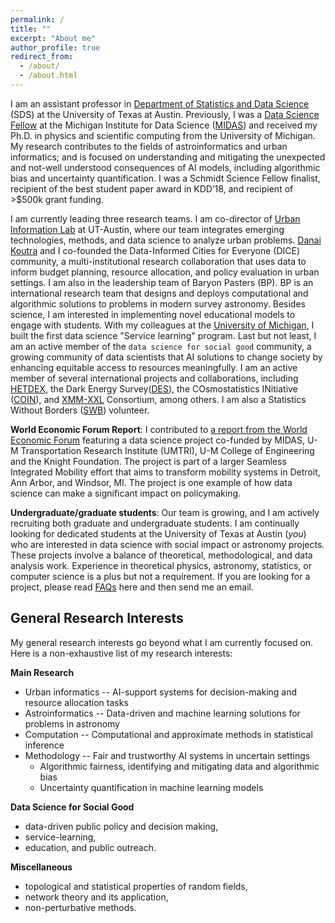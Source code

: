 ```yaml
---
permalink: /
title: ""
excerpt: "About me"
author_profile: true
redirect_from: 
  - /about/
  - /about.html
---
```



I am an assistant professor in [Department of Statistics and Data Science](https://stat.utexas.edu/) (SDS) at the University of Texas at Austin. Previously, I was a [Data Science Fellow](https://midas.umich.edu/fellows/) at the Michigan Institute for Data Science ([MIDAS](https://midas.umich.edu/)) and received my Ph.D. in physics and scientific computing from the University of Michigan. My research contributes to the fields of astroinformatics and urban informatics; and is focused on understanding and mitigating the unexpected and not-well understood consequences of AI models, including algorithmic bias and uncertainty quantification. I was a Schmidt Science Fellow finalist, recipient of the best student paper award in KDD’18, and recipient of >$500k grant funding. 

I am currently leading three research teams. I am co-director of [Urban Information Lab](https://soa.utexas.edu/node/7701) at UT-Austin, where our team integrates emerging technologies, methods, and data science to analyze urban problems. [Danai Koutra](https://web.eecs.umich.edu/~dkoutra/) and I co-founded the Data-Informed Cities for Everyone (DICE) community, a multi-institutional research collaboration that uses data to inform budget planning, resource allocation, and policy evaluation in urban settings. I am also in the leadership team of Baryon Pasters (BP). BP is an international research team that designs and deploys computational and algorithmic solutions to problems in modern survey astronomy. Besides science, I am interested in implementing novel educational models to engage with students. With my colleagues at the [University of Michigan](https://www.umich.edu/), I built the first data science "Service learning" program. Last but not least, I am an active member of the ``data science for social good`` community, a growing community of data scientists that AI solutions to change society by enhancing equitable access to resources meaningfully. I am an active member of several international projects and collaborations, including [HETDEX](https://hetdex.org/), the Dark Energy Survey([DES](https://www.darkenergysurvey.org/)), the COsmostatistics INitiative ([COIN](https://cosmostatistics-initiative.org/)), and [XMM-XXL](http://irfu.cea.fr/xxl) Consortium, among others. I am also a Statistics Without Borders ([SWB](https://swb.wildapricot.org/)) volunteer. 

**World Economic Forum Report**: I contributed to [a report from the World Economic Forum](https://www.weforum.org/reports/digitizing-and-transforming-mobility-systems-lessons-from-the-detroit-region) featuring a data science project co-funded by MIDAS, U-M Transportation Research Institute (UMTRI), U-M College of Engineering and the Knight Foundation. The project is part of a larger Seamless Integrated Mobility effort that aims to transform mobility systems in Detroit, Ann Arbor, and Windsor, MI. The project is one example of how data science can make a significant impact on policymaking. 

**Undergraduate/graduate students**: Our team is growing, and I am actively recruiting both graduate and undergraduate students. I am continually looking for dedicated students at the University of Texas at Austin (*you*) who are interested in data science with social impact or astronomy projects. These projects involve a balance of theoretical, methodological, and data analysis work. Experience in theoretical physics, astronomy, statistics, or computer science is a plus but not a requirement. If you are looking for a project, please read [FAQs](https://afarahi.github.io/lab-team/) here and then send me an email.


General Research Interests
------
My general research interests go beyond what I am currently focused on. Here is a non-exhaustive list of my research interests:


**Main Research**

- Urban informatics -- AI-support systems for decision-making and resource allocation tasks 
- Astroinformatics -- Data-driven and machine learning solutions for problems in astronomy 
- Computation -- Computational and approximate methods in statistical inference 
- Methodology -- Fair and trustworthy AI systems in uncertain settings 
  - Algorithmic fairness, identifying and mitigating data and algorithmic bias 
  - Uncertainty quantification in machine learning models 
  

**Data Science for Social Good**

- data-driven public policy and decision making,
- service-learning,
- education, and public outreach.

**Miscellaneous** 

- topological and statistical properties of random fields,
- network theory and its application,
- non-perturbative methods.


